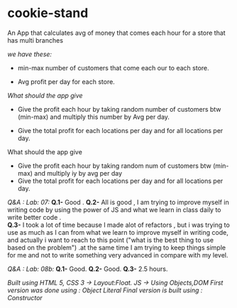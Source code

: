# cookie-stand

An App that calculates avg of money that comes each hour for a store that has multi branches

*we have these:*

- min-max number of customers that come each our to each store.

- Avg profit per day for each store.

*What should the app give*

- Give the profit each hour by taking random number of customers btw (min-max) and multiply this number by Avg per day.

- Give the total profit for each locations per day and for all locations per day.


What should the app give
- Give the profit each hour by taking random num of customers btw (min-max) and multiply iy by avg per day
- Give the total profit for each locations per day and for all locations per day.

*Q&A : Lab: 07:*
**Q.1-** Good  .
**Q.2-** All is good , I am trying to improve myself in writing code by using the power of JS and what we learn in class daily to write better code .  
**Q.3-** I took a lot of time because I made alot of refactors , but i was trying to use as much as I can from what we learn to improve myself in writing code, and actually i want to reach to this point ("what is the best thing to use based on the problem") .at the same time I am trying to keep things simple for me and not to write something very advanced in compare with my level.

*Q&A : Lab: 08b:*
**Q.1-** Good.
**Q.2-**  Good.
**Q.3-** 2.5 hours.


*Built using 
HTML 5,
CSS 3 -> Layout:Float.
 JS -> Using Objects,DOM
First version was done using : Object Literal
Final version is built using : Constructor* 
